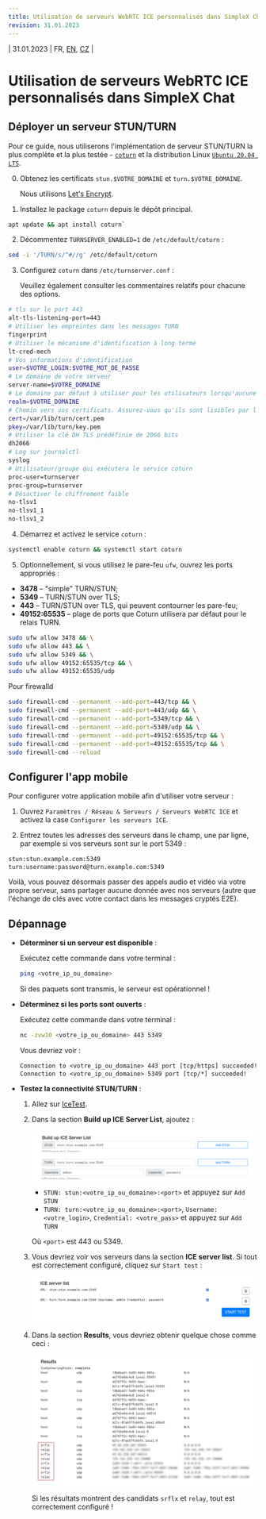 ```yaml
---
title: Utilisation de serveurs WebRTC ICE personnalisés dans SimpleX Chat
revision: 31.01.2023
---
```

| 31.01.2023 | FR, [EN](/docs/WEBRTC.md), [CZ](/docs/lang/cs/WEBRTC.md) |

# Utilisation de serveurs WebRTC ICE personnalisés dans SimpleX Chat

## Déployer un serveur STUN/TURN

Pour ce guide, nous utiliserons l'implémentation de serveur STUN/TURN la plus complète et la plus testée - [`coturn`](https://github.com/coturn/coturn) et la distribution Linux [`Ubuntu 20.04 LTS`](https://ubuntu.com/download/server).

0. Obtenez les certificats `stun.$VOTRE_DOMAINE` et `turn.$VOTRE_DOMAINE`.

   Nous utilisons [Let's Encrypt](https://letsencrypt.org/fr/getting-started/).

1. Installez le package `coturn` depuis le dépôt principal.

```sh
apt update && apt install coturn`
```

2. Décommentez `TURNSERVER_ENABLED=1` de `/etc/default/coturn` :

```sh
sed -i '/TURN/s/^#//g' /etc/default/coturn
```

3. Configurez `coturn` dans `/etc/turnserver.conf` :

   Veuillez également consulter les commentaires relatifs pour chacune des options.

```sh
# tls sur le port 443
alt-tls-listening-port=443
# Utiliser les empreintes dans les messages TURN
fingerprint
# Utiliser le mécanisme d'identification à long terme
lt-cred-mech
# Vos informations d'identification
user=$VOTRE_LOGIN:$VOTRE_MOT_DE_PASSE
# Le domaine de votre serveur
server-name=$VOTRE_DOMAINE
# Le domaine par défaut à utiliser pour les utilisateurs lorsqu'aucune relation explicite origine/domaine n'a été trouvée
realm=$VOTRE_DOMAINE
# Chemin vers vos certificats. Assurez-vous qu'ils sont lisibles par l'utilisateur/groupe du processus cotun
cert=/var/lib/turn/cert.pem
pkey=/var/lib/turn/key.pem
# Utiliser la clé DH TLS prédéfinie de 2066 bits
dh2066
# Log sur journalctl
syslog
# Utilisateur/groupe qui exécutera le service coturn
proc-user=turnserver
proc-group=turnserver
# Désactiver le chiffrement faible
no-tlsv1
no-tlsv1_1
no-tlsv1_2
```

4. Démarrez et activez le service `coturn` :

```sh
systemctl enable coturn && systemctl start coturn
```

5. Optionnellement, si vous utilisez le pare-feu `ufw`, ouvrez les ports appropriés :

- **3478** – "simple" TURN/STUN;
- **5349** – TURN/STUN over TLS;
- **443** – TURN/STUN over TLS, qui peuvent contourner les pare-feu;
- **49152:65535** – plage de ports que Coturn utilisera par défaut pour le relais TURN.

```sh
sudo ufw allow 3478 && \
sudo ufw allow 443 && \
sudo ufw allow 5349 && \
sudo ufw allow 49152:65535/tcp && \
sudo ufw allow 49152:65535/udp
```

Pour firewalld

```sh
sudo firewall-cmd --permanent --add-port=443/tcp && \
sudo firewall-cmd --permanent --add-port=443/udp && \
sudo firewall-cmd --permanent --add-port=5349/tcp && \
sudo firewall-cmd --permanent --add-port=5349/udp && \
sudo firewall-cmd --permanent --add-port=49152:65535/tcp && \
sudo firewall-cmd --permanent --add-port=49152:65535/tcp && \
sudo firewall-cmd --reload
```

## Configurer l'app mobile

Pour configurer votre application mobile afin d'utiliser votre serveur :

1. Ouvrez `Paramètres / Réseau & Serveurs / Serveurs WebRTC ICE` et activez la case `Configurer les serveurs ICE`.

2. Entrez toutes les adresses des serveurs dans le champ, une par ligne, par exemple si vos serveurs sont sur le port 5349 :

```
stun:stun.example.com:5349
turn:username:password@turn.example.com:5349
```

Voilà, vous pouvez désormais passer des appels audio et vidéo via votre propre serveur, sans partager aucune donnée avec nos serveurs (autre que l'échange de clés avec votre contact dans les messages cryptés E2E).

## Dépannage

- **Déterminer si un serveur est disponible** :

  Exécutez cette commande dans votre terminal :

  ```sh
  ping <votre_ip_ou_domaine>
  ```

  Si des paquets sont transmis, le serveur est opérationnel !

- **Déterminez si les ports sont ouverts** :

  Exécutez cette commande dans votre terminal :

  ```sh
  nc -zvw10 <votre_ip_ou_domaine> 443 5349
  ```

  Vous devriez voir :

  ```
  Connection to <votre_ip_ou_domaine> 443 port [tcp/https] succeeded!
  Connection to <votre_ip_ou_domaine> 5349 port [tcp/*] succeeded!
  ```

- **Testez la connectivité STUN/TURN** :

  1. Allez sur [IceTest](https://icetest.info/).

  2. Dans la section **Build up ICE Server List**, ajoutez :

     <img src="/docs/stun_1.png">

     - `STUN: stun:<votre_ip_ou_domaine>:<port>` et appuyez sur `Add STUN`
     - `TURN: turn:<votre_ip_ou_domaine>:<port>`, `Username: <votre_login>`, `Credential: <votre_pass>` et appuyez sur `Add TURN`

     Où `<port>` est 443 ou 5349.

  3. Vous devriez voir vos serveurs dans la section **ICE server list**. Si tout est correctement configuré, cliquez sur `Start test` :

     <img src="/docs/stun_2.png">

  4. Dans la section **Results**, vous devriez obtenir quelque chose comme ceci :

     <img src="/docs/stun_3.png">

     Si les résultats montrent des candidats `srflx` et `relay`, tout est correctement configuré !

